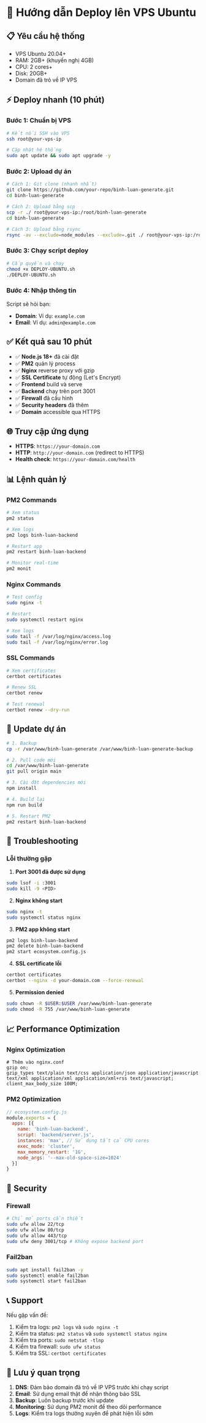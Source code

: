 # 🚀 Hướng dẫn Deploy lên VPS Ubuntu

## 📋 Yêu cầu hệ thống
- VPS Ubuntu 20.04+ 
- RAM: 2GB+ (khuyến nghị 4GB)
- CPU: 2 cores+
- Disk: 20GB+
- Domain đã trỏ về IP VPS

## ⚡ Deploy nhanh (10 phút)

### Bước 1: Chuẩn bị VPS
```bash
# Kết nối SSH vào VPS
ssh root@your-vps-ip

# Cập nhật hệ thống
sudo apt update && sudo apt upgrade -y
```

### Bước 2: Upload dự án
```bash
# Cách 1: Git clone (nhanh nhất)
git clone https://github.com/your-repo/binh-luan-generate.git
cd binh-luan-generate

# Cách 2: Upload bằng scp
scp -r ./ root@your-vps-ip:/root/binh-luan-generate
cd binh-luan-generate

# Cách 3: Upload bằng rsync
rsync -av --exclude=node_modules --exclude=.git ./ root@your-vps-ip:/root/binh-luan-generate/
```

### Bước 3: Chạy script deploy
```bash
# Cấp quyền và chạy
chmod +x DEPLOY-UBUNTU.sh
./DEPLOY-UBUNTU.sh
```

### Bước 4: Nhập thông tin
Script sẽ hỏi bạn:
- **Domain**: Ví dụ: `example.com`
- **Email**: Ví dụ: `admin@example.com`

## ✅ Kết quả sau 10 phút

- ✅ **Node.js 18+** đã cài đặt
- ✅ **PM2** quản lý process
- ✅ **Nginx** reverse proxy với gzip
- ✅ **SSL Certificate** tự động (Let's Encrypt)
- ✅ **Frontend** build và serve
- ✅ **Backend** chạy trên port 3001
- ✅ **Firewall** đã cấu hình
- ✅ **Security headers** đã thêm
- ✅ **Domain** accessible qua HTTPS

## 🌐 Truy cập ứng dụng

- **HTTPS**: `https://your-domain.com`
- **HTTP**: `http://your-domain.com` (redirect to HTTPS)
- **Health check**: `https://your-domain.com/health`

## 📊 Lệnh quản lý

### PM2 Commands
```bash
# Xem status
pm2 status

# Xem logs
pm2 logs binh-luan-backend

# Restart app
pm2 restart binh-luan-backend

# Monitor real-time
pm2 monit
```

### Nginx Commands
```bash
# Test config
sudo nginx -t

# Restart
sudo systemctl restart nginx

# Xem logs
sudo tail -f /var/log/nginx/access.log
sudo tail -f /var/log/nginx/error.log
```

### SSL Commands
```bash
# Xem certificates
certbot certificates

# Renew SSL
certbot renew

# Test renewal
certbot renew --dry-run
```

## 🔄 Update dự án

```bash
# 1. Backup
cp -r /var/www/binh-luan-generate /var/www/binh-luan-generate-backup

# 2. Pull code mới
cd /var/www/binh-luan-generate
git pull origin main

# 3. Cài đặt dependencies mới
npm install

# 4. Build lại
npm run build

# 5. Restart PM2
pm2 restart binh-luan-backend
```

## 🚨 Troubleshooting

### Lỗi thường gặp

1. **Port 3001 đã được sử dụng**
```bash
sudo lsof -i :3001
sudo kill -9 <PID>
```

2. **Nginx không start**
```bash
sudo nginx -t
sudo systemctl status nginx
```

3. **PM2 app không start**
```bash
pm2 logs binh-luan-backend
pm2 delete binh-luan-backend
pm2 start ecosystem.config.js
```

4. **SSL certificate lỗi**
```bash
certbot certificates
certbot --nginx -d your-domain.com --force-renewal
```

5. **Permission denied**
```bash
sudo chown -R $USER:$USER /var/www/binh-luan-generate
sudo chmod -R 755 /var/www/binh-luan-generate
```

## 📈 Performance Optimization

### Nginx Optimization
```nginx
# Thêm vào nginx.conf
gzip on;
gzip_types text/plain text/css application/json application/javascript text/xml application/xml application/xml+rss text/javascript;
client_max_body_size 100M;
```

### PM2 Optimization
```javascript
// ecosystem.config.js
module.exports = {
  apps: [{
    name: 'binh-luan-backend',
    script: 'backend/server.js',
    instances: 'max', // Sử dụng tất cả CPU cores
    exec_mode: 'cluster',
    max_memory_restart: '1G',
    node_args: '--max-old-space-size=1024'
  }]
}
```

## 🔐 Security

### Firewall
```bash
# Chỉ mở ports cần thiết
sudo ufw allow 22/tcp
sudo ufw allow 80/tcp
sudo ufw allow 443/tcp
sudo ufw deny 3001/tcp # Không expose backend port
```

### Fail2ban
```bash
sudo apt install fail2ban -y
sudo systemctl enable fail2ban
sudo systemctl start fail2ban
```

## 📞 Support

Nếu gặp vấn đề:
1. Kiểm tra logs: `pm2 logs` và `sudo nginx -t`
2. Kiểm tra status: `pm2 status` và `sudo systemctl status nginx`
3. Kiểm tra ports: `sudo netstat -tlnp`
4. Kiểm tra firewall: `sudo ufw status`
5. Kiểm tra SSL: `certbot certificates`

## 🎯 Lưu ý quan trọng

1. **DNS**: Đảm bảo domain đã trỏ về IP VPS trước khi chạy script
2. **Email**: Sử dụng email thật để nhận thông báo SSL
3. **Backup**: Luôn backup trước khi update
4. **Monitoring**: Sử dụng PM2 monit để theo dõi performance
5. **Logs**: Kiểm tra logs thường xuyên để phát hiện lỗi sớm
